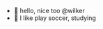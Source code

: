 - 👋 hello, nice too @wilker 
- 👀 I like play soccer, studying 


<!---
WILKERLUY/WILKERLUY is a ✨ special ✨ repository because its `README.md` (this file) appears on your GitHub profile.
You can click the Preview link to take a look at your changes.
--->

